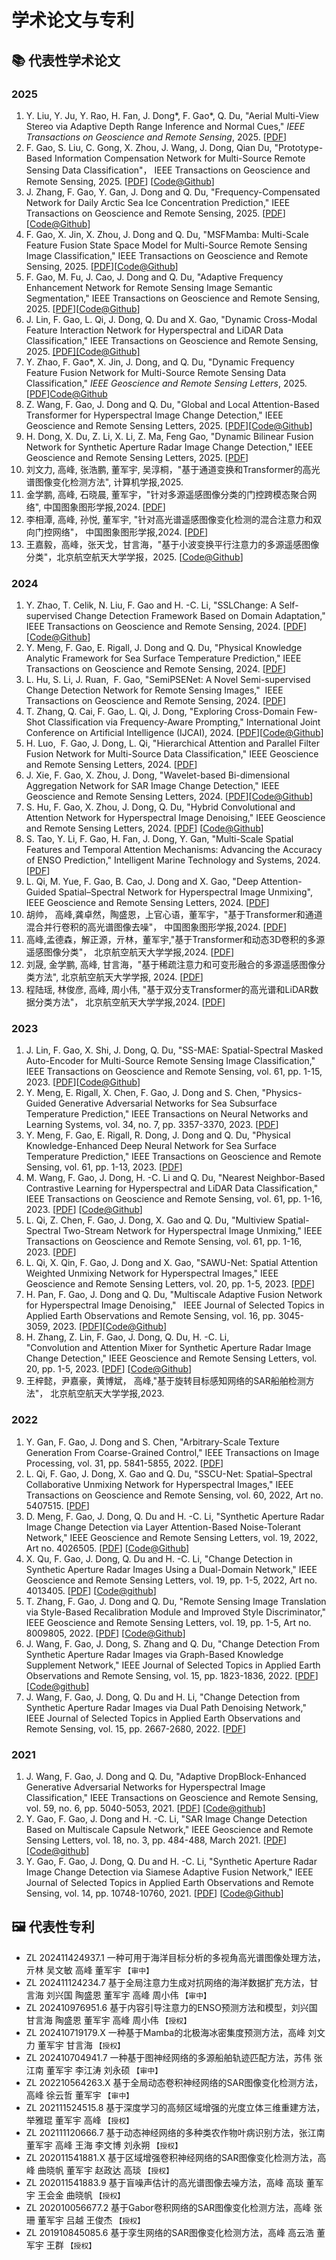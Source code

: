 # 学术论文与专利

## 📚 代表性学术论文

###   2025  
1. Y. Liu, Y. Ju, Y. Rao, H. Fan, J. Dong*, F. Gao*, Q. Du, "Aerial Multi-View Stereo via Adaptive Depth Range Inference and Normal Cues," *IEEE Transactions on Geoscience and Remote Sensing*, 2025. [[PDF](https://ieeexplore.ieee.org/document/11029045)]
1. F. Gao, S. Liu, C. Gong, X. Zhou, J. Wang, J. Dong, Qian Du, "Prototype-Based Information Compensation Network for Multi-Source Remote Sensing Data Classification"，  IEEE Transactions on Geoscience and Remote Sensing, 2025. [[PDF](https://ieeexplore.ieee.org/document/11002550/)] [[Code@Github](https://github.com/oucailab/PICNet)]
1. J. Zhang, F. Gao, Y. Gan, J. Dong and Q. Du, "Frequency-Compensated Network for Daily Arctic Sea Ice Concentration Prediction,"  IEEE Transactions on Geoscience and Remote Sensing, 2025. [[PDF](https://ieeexplore.ieee.org/document/10976656)] [[Code@Github](https://github.com/oucailab/FCNet)]
1.   F. Gao, X. Jin, X. Zhou, J. Dong and Q. Du, "MSFMamba: Multi-Scale Feature Fusion State Space Model for Multi-Source Remote Sensing Image Classification,"  IEEE Transactions on Geoscience and Remote Sensing, 2025. [[PDF](<https://ieeexplore.ieee.org/document/10856240/>)][[Code@Github](<https://github.com/oucailab/MSFMamba>)]
1.   F. Gao, M. Fu, J. Cao, J. Dong and Q. Du, "Adaptive Frequency Enhancement Network for Remote Sensing Image Semantic Segmentation,"  IEEE Transactions on Geoscience and Remote Sensing, 2025. [[PDF](https://ieeexplore.ieee.org/document/10955240)][[Code@Github](<https://github.com/oucailab/AFENet>)]
1. J. Lin,   F. Gao, L. Qi, J. Dong, Q. Du and X. Gao, "Dynamic Cross-Modal Feature Interaction Network for Hyperspectral and LiDAR Data Classification,"  IEEE Transactions on Geoscience and Remote Sensing, 2025. [[PDF]](https://ieeexplore.ieee.org/document/10924653)[[Code@Github]](https://github.com/oucailab/DCMNet)
1. Y. Zhao, F. Gao*, X. Jin, J. Dong, and Q. Du, "Dynamic Frequency Feature Fusion Network for Multi-Source Remote Sensing Data Classification," *IEEE Geoscience and Remote Sensing Letters*, 2025. [[PDF]()][Code@Github](https://github.com/oucailab/DFFNet)
1. Z. Wang,   F. Gao, J. Dong and Q. Du, "Global and Local Attention-Based Transformer for Hyperspectral Image Change Detection,"  IEEE Geoscience and Remote Sensing Letters, 2025. [[PDF](<https://ieeexplore.ieee.org/document/10766648>)][[Code@Github](<https://github.com/summitgao/GLAFormer>)]
1. H. Dong, X. Du, Z. Li, X. Li, Z. Ma,   Feng Gao, "Dynamic Bilinear Fusion Network for Synthetic Aperture Radar Image Change Detection,"  IEEE Geoscience and Remote Sensing Letters, 2025. [[PDF](<https://ieeexplore.ieee.org/document/10848167>)]
1. 刘文力,   高峰, 张浩鹏, 董军宇, 吴淳桐，"基于通道变换和Transformer的高光谱图像变化检测方法",  计算机学报,2025.
1. 金学鹏,   高峰, 石晓晨, 董军宇，"针对多源遥感图像分类的门控跨模态聚合网络",  中国图象图形学报,2024. [[PDF](<https://cjig.cn/zh/article/doi/10.11834/jig.240359/>)]
1. 李相潭,   高峰, 孙悦, 董军宇, "针对高光谱遥感图像变化检测的混合注意力和双向门控网络"，  中国图象图形学报,2024. [[PDF](<https://cjig.cn/zh/article/doi/10.11834/jig.240360/>)]
1. 王嘉毅，高峰，张天戈，甘言海，"基于小波变换平行注意力的多源遥感图像分类"，北京航空航天大学学报，2025. [[Code@Github](<https://github.com/summitgao/WPANet>)]

###   2024  
1. Y. Zhao, T. Celik, N. Liu,   F. Gao   and H. -C. Li, "SSLChange: A Self-supervised Change Detection Framework Based on Domain Adaptation,"  IEEE Transactions on Geoscience and Remote Sensing, 2024. [[PDF](<https://ieeexplore.ieee.org/document/10741199>)][[Code@Github](https://github.com/MarsZhaoYT/SSLChange)]
1. Y. Meng,   F. Gao, E. Rigall, J. Dong  and Q. Du, "Physical Knowledge Analytic Framework for Sea Surface Temperature Prediction,"   IEEE Transactions on Geoscience and Remote Sensing, 2024. [[PDF](<https://ieeexplore.ieee.org/document/10699380>)]
1. L. Hu, S. Li, J. Ruan,   F. Gao, "SemiPSENet: A Novel Semi-supervised Change Detection Network for Remote Sensing Images,"  IEEE Transactions on Geoscience and Remote Sensing, 2024. [[PDF](<https://ieeexplore.ieee.org/document/10613832>)]
1. T. Zhang, Q. Cai,   F. Gao, L. Qi, J. Dong, "Exploring Cross-Domain Few-Shot Classification via Frequency-Aware Prompting,"  International Joint Conference on Artificial Intelligence (IJCAI), 2024. [[PDF](<https://arxiv.org/abs/2406.16422>)][[Code@Github](<https://github.com/tinkez/FAP_CDFSC>)]
1. H. Luo,   F. Gao, J. Dong, L. Qi, "Hierarchical Attention and Parallel Filter Fusion Network for Multi-Source Data Classification,"  IEEE Geoscience and Remote Sensing Letters, 2024. [[PDF](<https://ieeexplore.ieee.org/document/10643609>)]
1. J. Xie,   F. Gao, X. Zhou, J. Dong, "Wavelet-based Bi-dimensional Aggregation Network for SAR Image Change Detection,"  IEEE Geoscience and Remote Sensing Letters, 2024. [[PDF](<https://ieeexplore.ieee.org/document/10605827>)][[Code@Github](<https://github.com/xuwayyy/WBANet>)]
1. S. Hu,   F. Gao, X. Zhou, J. Dong, Q. Du, "Hybrid Convolutional and Attention Network for Hyperspectral Image Denoising,"  IEEE Geoscience and Remote Sensing Letters, 2024. [[PDF](<https://ieeexplore.ieee.org/document/10445289>)] [[Code@Github](<https://github.com/summitgao/HCANet>)]
1. S. Tao, Y. Li,   F. Gao, H. Fan, J. Dong, Y. Gan, "Multi-Scale Spatial Features and Temporal Attention Mechanisms: Advancing the Accuracy of ENSO Prediction,"  Intelligent Marine Technology and Systems, 2024. [[PDF](<https://link.springer.com/article/10.1007/s44295-023-00017-w>)]
1. L. Qi, M. Yue,   F. Gao, B. Cao, J. Dong and X. Gao, "Deep Attention-Guided Spatial–Spectral Network for Hyperspectral Image Unmixing",  IEEE Geoscience and Remote Sensing Letters, 2024. [[PDF](<https://ieeexplore.ieee.org/document/10371391>)]
1. 胡帅，  高峰,龚卓然，陶盛恩，上官心语，董军宇，"基于Transformer和通道混合并行卷积的高光谱图像去噪"， 中国图象图形学报,2024. [[PDF](<https://cjig.cn/zh/article/doi/10.11834/jig.230381/>)]
1.   高峰,孟德森，解正源，亓林，董军宇,"基于Transformer和动态3D卷积的多源遥感图像分类"，  北京航空航天大学学报,2024.  [[PDF](<https://bhxb.buaa.edu.cn/bhzk/cn/article/doi/10.13700/j.bh.1001-5965.2022.0397>)]
1. 刘晟, 金学鹏,   高峰, 甘言海，"基于稀疏注意力和可变形融合的多源遥感图像分类方法",  北京航空航天大学学报, 2024. [[PDF](<https://bhxb.buaa.edu.cn/bhzk/cn/article/doi/10.13700/j.bh.1001-5965.2024.0480>)]
1. 程陆瑶, 林俊彦,   高峰, 周小伟, "基于双分支Transformer的高光谱和LiDAR数据分类方法"， 北京航空航天大学学报,2024. [[PDF](<https://bhxb.buaa.edu.cn/bhzk/cn/article/doi/10.13700/j.bh.1001-5965.2024.0479>)]


###   2023  
1. J. Lin,   F. Gao, X. Shi, J. Dong, Q. Du, "SS-MAE: Spatial-Spectral Masked Auto-Encoder for Multi-Source Remote Sensing Image Classification,"  IEEE Transactions on Geoscience and Remote Sensing, vol. 61, pp. 1-15, 2023. [[PDF](<https://arxiv.org/abs/2311.04442>)][[Code@Github](<https://github.com/summitgao/SS-MAE>)]
1. Y. Meng, E. Rigall, X. Chen,   F. Gao, J. Dong  and S. Chen, "Physics-Guided Generative Adversarial Networks for Sea Subsurface Temperature Prediction,"  IEEE Transactions on Neural Networks and Learning Systems, vol. 34, no. 7, pp. 3357-3370, 2023. [[PDF](<https://arxiv.org/abs/2111.03064>)]
1. Y. Meng,   F. Gao, E. Rigall, R. Dong, J. Dong   and Q. Du, "Physical Knowledge-Enhanced Deep Neural Network for Sea Surface Temperature Prediction,"  IEEE Transactions on Geoscience and Remote Sensing, vol. 61, pp. 1-13, 2023. [[PDF](<https://ieeexplore.ieee.org/document/10068549>)]
1. M. Wang,   F. Gao, J. Dong, H. -C. Li and Q. Du, "Nearest Neighbor-Based Contrastive Learning for Hyperspectral and LiDAR Data Classification,"  IEEE Transactions on Geoscience and Remote Sensing, vol. 61, pp. 1-16, 2023.  [[PDF](https://ieeexplore.ieee.org/document/10015054)] [[Code@Github](https://github.com/summitgao/NNCNet)]
1. L. Qi, Z. Chen,   F. Gao, J. Dong, X. Gao and Q. Du, "Multiview Spatial-Spectral Two-Stream Network for Hyperspectral Image Unmixing,"  IEEE Transactions on Geoscience and Remote Sensing, vol. 61, pp. 1-16, 2023.  [[PDF](https://ieeexplore.ieee.org/document/10018370)]
1. L. Qi, X. Qin,   F. Gao, J. Dong and X. Gao, "SAWU-Net: Spatial Attention Weighted Unmixing Network for Hyperspectral Images,"  IEEE Geoscience and Remote Sensing Letters, vol. 20, pp. 1-5, 2023. [[PDF](<https://ieeexplore.ieee.org/abstract/document/10113313>)]
1. H. Pan,   F. Gao, J. Dong and Q. Du, "Multiscale Adaptive Fusion Network for Hyperspectral Image Denoising,"   IEEE Journal of Selected Topics in Applied Earth Observations and Remote Sensing, vol. 16, pp. 3045-3059, 2023. [[PDF](<https://ieeexplore.ieee.org/document/10078381>)][[Code@Github](<https://github.com/summitgao/MAFNet>)]
1. H. Zhang, Z. Lin,   F. Gao, J. Dong, Q. Du, H. -C. Li, "Convolution and Attention Mixer for Synthetic Aperture Radar Image Change Detection,"  IEEE Geoscience and Remote Sensing Letters, vol. 20, pp. 1-5, 2023. [[PDF](<https://ieeexplore.ieee.org/document/10262014>)] [[Code@Github](<https://github.com/summitgao/CAMixer>)]
1. 王梓懿，尹嘉豪，黄博斌，  高峰,"基于旋转目标感知网络的SAR船舶检测方法"， 北京航空航天大学学报,2023. 

###   2022  
1. Y. Gan,   F. Gao, J. Dong  and S. Chen, "Arbitrary-Scale Texture Generation From Coarse-Grained Control,"  IEEE Transactions on Image Processing, vol. 31, pp. 5841-5855, 2022.  [[PDF](https://ieeexplore.ieee.org/document/9875113)] 
1. L. Qi,   F. Gao, J. Dong, X. Gao and Q. Du, "SSCU-Net: Spatial–Spectral Collaborative Unmixing Network for Hyperspectral Images,"  IEEE Transactions on Geoscience and Remote Sensing, vol. 60, 2022, Art no. 5407515.  [[PDF](https://arxiv.org/abs/2203.06375)] 
1. D. Meng,   F. Gao, J. Dong, Q. Du and H. -C. Li, "Synthetic Aperture Radar Image Change Detection via Layer Attention-Based Noise-Tolerant Network,"  IEEE Geoscience and Remote Sensing Letters, vol. 19, 2022, Art no. 4026505.  [[PDF](https://ieeexplore.ieee.org/document/9868351)] [[Code@Github](https://github.com/summitgao/LANTNet)] 
1. X. Qu,   F. Gao, J. Dong, Q. Du and H. -C. Li, "Change Detection in Synthetic Aperture Radar Images Using a Dual-Domain Network,"  IEEE Geoscience and Remote Sensing Letters, vol. 19, pp. 1-5, 2022, Art no. 4013405.  [[PDF](https://arxiv.org/pdf/2104.06699.pdf)]  [[Code@github](https://github.com/summitgao/SAR%5C_CD%5C_DDNet)] 
1. T. Zhang,   F. Gao, J. Dong   and Q. Du, "Remote Sensing Image Translation via Style-Based Recalibration Module and Improved Style Discriminator,"  IEEE Geoscience and Remote Sensing Letters, vol. 19, pp. 1-5, Art no. 8009805, 2022. [[PDF](https://ieeexplore.ieee.org/document/9391996)] [[Code@Github](https://github.com/summitgao/RSIT%5C_SRM%5C_ISD)]
1. J. Wang,   F. Gao, J. Dong, S. Zhang and Q. Du, "Change Detection From Synthetic Aperture Radar Images via Graph-Based Knowledge Supplement Network,"  IEEE Journal of Selected Topics in Applied Earth Observations and Remote Sensing, vol. 15, pp. 1823-1836, 2022.  [[PDF](https://ieeexplore.ieee.org/document/9699382)]  [[Code@github](https://github.com/summitgao/SAR%5C_CD%5C_GKSNet)] 
1. J. Wang,   F. Gao, J. Dong, Q. Du and H. Li, "Change Detection from Synthetic Aperture Radar Images via Dual Path Denoising Network,"  IEEE Journal of Selected Topics in Applied Earth Observations and Remote Sensing, vol. 15, pp. 2667-2680, 2022.  [[PDF](https://ieeexplore.ieee.org/document/9736680)]


###   2021  
1. J. Wang,   F. Gao, J. Dong and Q. Du, "Adaptive DropBlock-Enhanced Generative Adversarial Networks for Hyperspectral Image Classification,"  IEEE Transactions on Geoscience and Remote Sensing, vol. 59, no. 6, pp. 5040-5053, 2021.  [[PDF](https://gaopursuit.oss-cn-beijing.aliyuncs.com/pub/tgrs20%5C_adgan%5C_hyperspectral%5C_image%5C_classification.pdf)]  [[Code@github](https://github.com/summitgao/HC%5C_ADGAN)] 
1. Y. Gao,   F. Gao, J. Dong and H. -C. Li, "SAR Image Change Detection Based on Multiscale Capsule Network,"  IEEE Geoscience and Remote Sensing Letters, vol. 18, no. 3, pp. 484-488, March 2021.  [[PDF](https://gaopursuit.oss-cn-beijing.aliyuncs.com/pub/grsl20%5C_SAR%5C_change%5C_detection%5C_capusule%5C_network.pdf)]  [[Code@github](https://github.com/summitgao/SAR%5C_CD%5C_MS%5C_CapsNet)] 
1. Y. Gao,   F. Gao, J. Dong, Q. Du and H. -C. Li, "Synthetic Aperture Radar Image Change Detection via Siamese Adaptive Fusion Network,"  IEEE Journal of Selected Topics in Applied Earth Observations and Remote Sensing, vol. 14, pp. 10748-10760, 2021.  [[PDF](https://ieeexplore.ieee.org/document/9576639)] [[Code@Github](https://github.com/summitgao/SAR%5C_CD%5C_SAFNet)]

## 🖼️ 代表性专利

- ZL 202411424937.1 一种可用于海洋目标分析的多视角高光谱图像处理方法，亓林  吴文敏  高峰  董军宇 `【审中】`
- ZL 202411124234.7 基于全局注意力生成对抗网络的海洋数据扩充方法，甘言海  刘兴国  陶盛恩  董军宇  高峰  周小伟  `【审中】`
- ZL 202410976951.6 基于内容引导注意力的ENSO预测方法和模型，刘兴国  甘言海  陶盛恩  董军宇  高峰  周小伟 `【授权】`
- ZL 202410719179.X 一种基于Mamba的北极海冰密集度预测方法，高峰  刘文力  董军宇  甘言海  `【授权】`
- ZL 202410704941.7 一种基于图神经网络的多源船舶轨迹匹配方法，苏伟  张江南  董军宇  李江涛  刘永硕 `【审中】`
- ZL 202210564263.X 基于全局动态卷积神经网络的SAR图像变化检测方法，高峰  徐云哲  董军宇 `【审中】`
- ZL 202111524515.8 基于深度学习的高频区域增强的光度立体三维重建方法，举雅琨  董军宇  高峰 `【授权】`
- ZL 202111120666.7 基于动态神经网络的多种类农作物叶病识别方法，张江南  董军宇  高峰  王海  李文博  刘永朔   `【授权】`
- ZL 202011541881.X 基于区域增强卷积神经网络的SAR图像变化检测方法，高峰  曲晓帆  董军宇  赵政达  高琰   `【授权】`
- ZL 202011541883.9 基于盲噪声估计的高光谱图像去噪方法，高峰  高琰  董军宇  王会金  曲晓帆    `【授权】`
- ZL 202010056677.2 基于Gabor卷积网络的SAR图像变化检测方法，高峰  张珊  董军宇  吕越  王俊杰   `【授权】`
- ZL 201910845085.6 基于孪生网络的SAR图像变化检测方法，高峰  高云浩  董军宇  王群   `【授权】`















